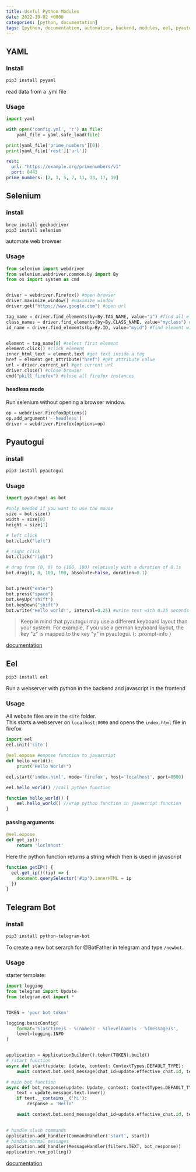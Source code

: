```yaml
---
title: Useful Python Modules
date: 2022-10-02 +0000
categories: [python, documentation]
tags: [python, documentation, automation, backend, modules, eel, pyautogui, telegram, bot, webserver, yaml, selenium]
---
```


## YAML

### install

```bash
pip3 install pyyaml
```

read data from a .yml file

### Usage

```python
import yaml

with open('config.yml', 'r') as file:
    yaml_file = yaml.safe_load(file)

print(yaml_file['prime_numbers'][0])
print(yaml_file['rest']['url'])
```

```yaml
rest:
  url: "https://example.org/primenumbers/v1"
  port: 8443
prime_numbers: [2, 3, 5, 7, 11, 13, 17, 19]
```

## Selenium

### install

```bash
brew install geckodriver
pip3 install selenium
```

automate web browser

### Usage

```python
from selenium import webdriver
from selenium.webdriver.common.by import By
from os import system as cmd


driver = webdriver.Firefox() #open browser
driver.maximize_window() #maximize window
driver.get("https://www.google.com") #open url

tag_name = driver.find_elements(by=By.TAG_NAME, value="a") #find all elements with tag name a
class_names = driver.find_elements(by=By.CLASS_NAME, value="myclass") #find all elements with class name myclass
id_name = driver.find_elements(by=By.ID, value="myid") #find element with id myid


element = tag_name[0] #select first element
element.click() #click element
inner_html_text = element.text #get text inside a tag
href = element.get_attribute("href") #get attribute value
url = driver.current_url #get current url
driver.close() #close browser
cmd("pkill firefox") #close all firefox instances
```

#### headless mode

Run selenium without opening a browser window.

```python
op = webdriver.FirefoxOptions()
op.add_argument('--headless')
driver = webdriver.Firefox(options=op)
```

## Pyautogui

### install

```bash
pip3 install pyautogui
```

### Usage

```python
import pyautogui as bot

#only needed if you want to use the mouse
size = bot.size()
width = size[0]
height = size[1]

# left click
bot.click("left")

# right click
bot.click("right")

# drag from (0, 0) to (100, 100) relatively with a duration of 0.1s
bot.drag(0, 0, 100, 100, absolute=False, duration=0.1)


bot.press("enter")
bot.press("space")
bot.keyUp("shift")
bot.keyDown("shift")
bot.write("Hello world!", interval=0.25) #write text with 0.25 seconds delay between each key
```

> Keep in mind that pyautogui may use a different keyboard layout than your system. For example, if you use a german keyboard layout, the key "z" is mapped to the key "y" in pyautogui.
{: .prompt-info }

[documentation](https://pyautogui.readthedocs.io/en/latest/keyboard.html#keyboard-keys)

## Eel

```bash
pip3 install eel
```

Run a webserver with python in the backend and javascript in the frontend

### Usage

All website files are in the `site` folder. <br>
This starts a webserver on `localhost:8000` and opens the `index.html` file in firefox

```python
import eel
eel.init('site')

@eel.expose #expose function to javascript
def hello_world():
    print("Hello World!")

eel.start('index.html', mode='firefox', host='localhost', port=8000)
```

```javascript
eel.hello_world() //call python function

function hello_world() {
    eel.hello_world() //wrap python function in javascript function
}
```

#### passing arguments

```python
@eel.expose
def get_ip():
    return 'loclahost'
```

Here the python function returns a string which then is used in javascript

```javascript
function getIP() {
  eel.get_ip()((ip) => {
    document.querySelector('#ip').innerHTML = ip
  })
}
```

## Telegram Bot

### install

```bash
pip3 install python-telegram-bot
```

To create a new bot serarch for @BotFather in telegram and type `/newbot`.

### Usage

starter template:

```python
import logging
from telegram import Update
from telegram.ext import *


TOKEN = 'your bot token'

logging.basicConfig(
    format='%(asctime)s - %(name)s - %(levelname)s - %(message)s',
    level=logging.INFO
)


application = ApplicationBuilder().token(TOKEN).build()
# /start function
async def start(update: Update, context: ContextTypes.DEFAULT_TYPE):
    await context.bot.send_message(chat_id=update.effective_chat.id, text="Ok I'm working on it")

# main bot function
async def bot_response(update: Update, context: ContextTypes.DEFAULT_TYPE):
    text = update.message.text.lower()
    if text.__contains__('hi'):
        response = 'Hello'

    await context.bot.send_message(chat_id=update.effective_chat.id, text=response)
    

# handle slash commands
application.add_handler(CommandHandler('start', start))
# handle normal messages
application.add_handler(MessageHandler(filters.TEXT, bot_response))
application.run_polling()
```

[documentation](https://github.com/python-telegram-bot/python-telegram-bot/wiki/Extensions-–-Your-first-Bot)
